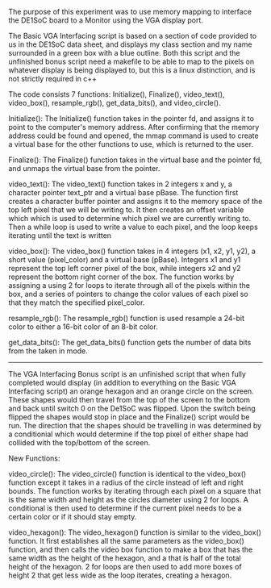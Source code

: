 The purpose of this experiment was to use memory mapping to interface the DE1SoC board to a Monitor using the VGA display port.

The Basic VGA Interfacing script is based on a section of code provided to us in the DE1SoC data sheet, and displays my class section and my name surrounded in a green box with a blue outline. Both this script and the unfinished bonus script need a makefile to be able to map to the pixels on whatever display is being displayed to, but this is a linux distinction, and is not strictly required in c++

The code consists 7 functions: Initialize(), Finalize(), video_text(), video_box(), resample_rgb(), get_data_bits(), and video_circle().

Initialize():
    The Initialize() function takes in the pointer fd, and assigns it to point to the computer's memory address. After confirming that the memory address could be found and opened, the mmap command is used to create a virtual base for the other functions to use, which is returned to the user.

Finalize():
    The Finalize() function takes in the virtual base and the pointer fd, and unmaps the virtual base from the pointer.

video_text():
    The video_text() function takes in 2 integers x and y, a character pointer text_ptr and a virtual base pBase. The function first creates a character buffer pointer and assigns it to the memory space of the top left pixel that we will be writing to. It then creates an offset variable which which is used to determine which pixel we are currently writing to. Then a while loop is used to write a value to each pixel, and the loop keeps iterating until the text is written

video_box():
    The video_box() function takes in 4 integers (x1, x2, y1, y2), a short value (pixel_color) and a virtual base (pBase). Integers x1 and y1 represent the top left corner pixel of the box, while integers x2 and y2 represent the bottom right corner of the box. The function works by assigning a using 2 for loops to iterate through all of the pixels within the box, and a series of pointers to change the color values of each pixel so that they match the specified pixel_color.

resample_rgb():
    The resample_rgb() function is used resample a 24-bit color to either a 16-bit color of an 8-bit color. 

get_data_bits():
    The get_data_bits() function gets the number of data bits from the taken in mode.
_______________________________________________________________________________________________________________________________________________________________________

The VGA Interfacing Bonus script is an unfinished script that when fully completed would display (in addition to everything on the Basic VGA Interfacing script) an orange hexagon and an orange circle on the screen. These shapes would then travel from the top of the screen to the bottom and back until switch 0 on the De1SoC was flipped. Upon the switch being flipped the shapes would stop in place and the Finalize() script would be run. The direction that the shapes should be travelling in was determined by a conditionial which would determine if the top pixel of either shape had collided with the top/bottom of the screen.

New Functions:

video_circle():
    The video_circle() function is identical to the video_box() function except it takes in a radius of the circle instead of left and right bounds. The function works by iterating through each pixel on a square that is the same width and height as the circles diameter using 2 for loops. A conditional is then used to determine if the current pixel needs to be a certain color or if it should stay empty.

video_hexagon():
    The video_hexagon() function is similar to the video_box() function. It first establishes all the same parameters as the video_box() function, and then calls the video box function to make a box that has the same width as the height of the hexagon, and a that is half of the total height of the hexagon. 2 for loops are then used to add more boxes of height 2 that get less wide as the loop iterates, creating a hexagon.
